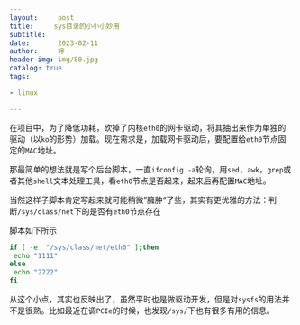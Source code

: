 ```yaml
---
layout:     post   				    
title:     sys目录的小小小妙用			
subtitle:  
date:       2023-02-11				
author:     婷                               
header-img: img/80.jpg 
catalog: true 						
tags:								

- linux

---
```






在项目中，为了降低功耗，砍掉了内核`eth0`的网卡驱动，将其抽出来作为单独的驱动（以`ko`的形势）加载。现在需求是，加载网卡驱动后，要配置给`eth0`节点固定的`MAC`地址。

那最简单的想法就是写个后台脚本，一直`ifconfig -a`轮询，用`sed`，`awk`，`grep`或者其他`shell`文本处理工具，看`eth0`节点是否起来，起来后再配置`MAC`地址。

当然这样子脚本肯定写起来就可能稍微”臃肿“了些，其实有更优雅的方法：判断`/sys/class/net`下的是否有`eth0`节点存在

脚本如下所示

```bash
if [ -e  "/sys/class/net/eth0" ];then
 echo "1111"
else
 echo "2222"
fi
```



从这个小点，其实也反映出了，虽然平时也是做驱动开发，但是对`sysfs`的用法并不是很熟。比如最近在调`PCIe`的时候，也发现`/sys/`下也有很多有用的信息。







